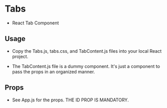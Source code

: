 # Tabs

- React Tab Component

## Usage

- Copy the Tabs.js, tabs.css, and TabContent.js files into your local React project.

- The TabContent.js file is a dummy component. It's just a component to pass the props in an organized manner.

## Props

- See App.js for the props. THE ID PROP IS MANDATORY.
